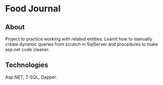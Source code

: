 ﻿# Food Journal

## About
Project to practice working with related entities.
Learnt how to manually create dynamic queries from scratch
in SqlServer and procedures to make asp.net code cleaner.

## Technologies
Asp.NET, T-SQL, Dapper.